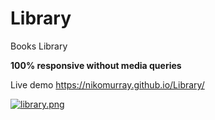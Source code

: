 # Library
Books Library 

**100% responsive without media queries**


Live demo https://nikomurray.github.io/Library/

[![library.png](https://i.postimg.cc/gjHCZGQy/library.png)](https://postimg.cc/YLjDcBpj)
